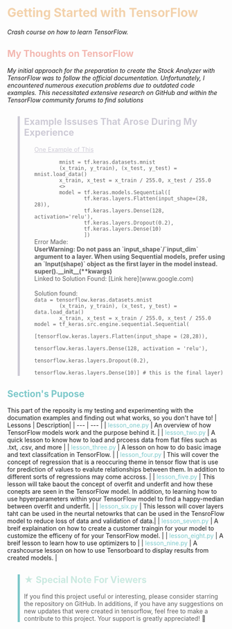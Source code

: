 # <span style="color:#F3D2AC">Getting Started with TensorFlow</span>
*Crash course on how to learn TensorFlow.*
## <span style="color:#F3B8B1"> My Thoughts on TensorFlow
*My initial approach for the preparation to create the Stock Analyzer with TensorFlow was to follow the official documentation.  Unfortunately, I encountered numerous execution problems due to outdated code examples.  This necessitated extensive research on GitHub and within the TensorFlow community forums to find solutions* 

<blockquote style="border-left: 5px solid #CECBD6; padding-left: 10px;">
    <h2><span style="color:#CECBD6">Example Issuses That Arose During My Experience</span></h2>
    <ol>
        <span style="color:#CECBD6"><u>One Example of This</u></span><br>
        <code>
        mnist = tf.keras.datasets.mnist
        (x_train, y_train), (x_test, y_test) = mnist.load_data()
        x_train, x_test = x_train / 255.0, x_test / 255.0
        <>
        model = tf.keras.models.Sequential([
                tf.keras.layers.Flatten(input_shape=(28, 28)),
                tf.keras.layers.Dense(128, activation='relu'),
                tf.keras.layers.Dropout(0.2),
                tf.keras.layers.Dense(10)
                ])<br></code>
        Error Made:
        <b><br>UserWarning: Do not pass an `input_shape`/`input_dim` argument to a layer. When using Sequential models, prefer using an `Input(shape)` object as the first layer in the model instead.
  super().__init__(**kwargs)</b><br>Linked to Solution Found: [Link here](www.google.com)</br></br>
        Solution found:
        <br><code>data = tensorflow.keras.datasets.mnist
        (x_train, y_train), (x_test, y_test) = data.load_data()
        x_train, x_test = x_train / 255.0, x_test / 255.0</code>
        <code>model = tf_keras.src.engine.sequential.Sequential(
                                    [tensorflow.keras.layers.Flatten(input_shape = (28,28)),
                                     tensorflow.keras.layers.Dense(128, activation = 'relu'),
                                     tensorflow.keras.layers.Dropout(0.2),
                                     tensorflow.keras.layers.Dense(10)] # this is the final layer)</code>
    </ol>
</blockquote>

## <span style="color:#7DC8CA">Section's Pupose </span> 
This part of the reposity is my testing and experimenting with the documation examples and finding out what works, so you don't have to!
| Lessons | Description|
| --- | --- |
| <span style="color:#7DC8CA">lesson_one.py</span> | An overview of how TensorFlow models work and the purpose behind it. |
| <span style="color:#7DC8CA">lesson_two.py</span> | A quick lesson to know how to load and prcoess data from flat files such as .txt, .csv, and more |
| <span style="color:#7DC8CA">lesson_three.py</span> | A lesson on how to do basic image and text classifcation in TensorFlow. |
| <span style="color:#7DC8CA">lesson_four.py</span> | This will cover the concept of regression that is a reoccuring theme in tensor flow that is use for prediction of values to evalute relationships between them. In addition to different sorts of regressions may come accross. |
| <span style="color:#7DC8CA">lesson_five.py</span> | This lesson will take baout the concept of overfit and underfit and how these conepts are seen in the TensorFlow model. In addition, to learning how to use hpyerparameters within your TensorFlow model to find a happy-median between overfit and underfit. |
| <span style="color:#7DC8CA">lesson_six.py</span> | This lesson will cover layers taht can be used in the neurtal netowrks that can be used in the TensroFlow model to reduce loss of data and validation of data.|
| <span style="color:#7DC8CA">lesson_seven.py</span> | A breif explaination on how to create a customer traingin for your model to customize the efficeny of for your TensorFlow model. |
| <span style="color:#7DC8CA">lesson_eight.py</span> | A breif lesson to learn how to use optimizers to  |
| <span style="color:#7DC8CA">lesson_nine.py</span> | A crashcourse lesson on how to use Tensorboard to display results from created models. |
<blockquote style="border-left: 5px solid #7DC8CA; padding-left: 10px;">

<h2><span style="color:#CAE9E0">★ Special Note For Viewers</span></h2>
<p>If you find this project useful or interesting, please consider starring the repository on GitHub. In additions, if you have any suggestions on new updates that were created in tensorflow, feel free to make a contribute to this project. Your support is greatly appreciated! 💚</p>
</blockquote>

